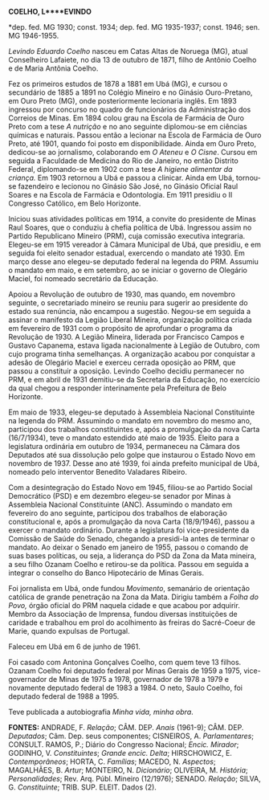 **COELHO, L****EVINDO**

\*dep. fed. MG 1930; const. 1934; dep. fed. MG 1935-1937; const. 1946;
sen. MG 1946-1955.

*Levindo Eduardo Coelho* nasceu em Catas Altas de Noruega (MG), atual
Conselheiro Lafaiete, no dia 13 de outubro de 1871, filho de Antônio
Coelho e de Maria Antônia Coelho.

Fez os primeiros estudos de 1878 a 1881 em Ubá (MG), e cursou o
secundário de 1885 a 1891 no Colégio Mineiro e no Ginásio Ouro-Pretano,
em Ouro Preto (MG), onde posteriormente lecionaria inglês. Em 1893
ingressou por concurso no quadro de funcionários da Administração dos
Correios de Minas. Em 1894 colou grau na Escola de Farmácia de Ouro
Preto com a tese *A nutrição* e no ano seguinte diplomou-se em ciências
químicas e naturais. Passou então a lecionar na Escola de Farmácia de
Ouro Preto, até 1901, quando foi posto em disponibilidade. Ainda em Ouro
Preto, dedicou-se ao jornalismo, colaborando em *O Ateneu* e *O Cisne*.
Cursou em seguida a Faculdade de Medicina do Rio de Janeiro, no então
Distrito Federal, diplomando-se em 1902 com a tese *A higiene alimentar
da* *criança.* Em 1903 retornou a Ubá e passou a clinicar. Ainda em Ubá,
tornou-se fazendeiro e lecionou no Ginásio São José, no Ginásio Oficial
Raul Soares e na Escola de Farmácia e Odontologia. Em 1911 presidiu o II
Congresso Católico, em Belo Horizonte.

Iniciou suas atividades políticas em 1914, a convite do presidente de
Minas Raul Soares, que o conduziu à chefia política de Ubá. Ingressou
assim no Partido Republicano Mineiro (PRM), cuja comissão executiva
integraria. Elegeu-se em 1915 vereador à Câmara Municipal de Ubá, que
presidiu, e em seguida foi eleito senador estadual, exercendo o mandato
até 1930. Em março desse ano elegeu-se deputado federal na legenda do
PRM. Assumiu o mandato em maio, e em setembro, ao se iniciar o governo
de Olegário Maciel, foi nomeado secretário da Educação.

Apoiou a Revolução de outubro de 1930, mas quando, em novembro seguinte,
o secretariado mineiro se reuniu para sugerir ao presidente do estado
sua renúncia, não encampou a sugestão. Negou-se em seguida a assinar o
manifesto da Legião Liberal Mineira, organização política criada em
fevereiro de 1931 com o propósito de aprofundar o programa da Revolução
de 1930. A Legião Mineira, liderada por Francisco Campos e Gustavo
Capanema, estava ligada nacionalmente à Legião de Outubro, com cujo
programa tinha semelhanças. A organização acabou por conquistar a adesão
de Olegário Maciel e exerceu cerrada oposição ao PRM, que passou a
constituir a oposição. Levindo Coelho decidiu permanecer no PRM, e em
abril de 1931 demitiu-se da Secretaria da Educação, no exercício da qual
chegou a responder interinamente pela Prefeitura de Belo Horizonte.

Em maio de 1933, elegeu-se deputado à Assembleia Nacional Constituinte
na legenda do PRM. Assumindo o mandato em novembro do mesmo ano,
participou dos trabalhos constituintes e, após a promulgação da nova
Carta (16/7/1934), teve o mandato estendido até maio de 1935. Eleito
para a legislatura ordinária em outubro de 1934, permaneceu na Câmara
dos Deputados até sua dissolução pelo golpe que instaurou o Estado Novo
em novembro de 1937. Desse ano até 1939, foi ainda prefeito municipal de
Ubá, nomeado pelo interventor Benedito Valadares Ribeiro.

Com a desintegração do Estado Novo em 1945, filiou-se ao Partido Social
Democrático (PSD) e em dezembro elegeu-se senador por Minas à Assembleia
Nacional Constituinte (ANC). Assumindo o mandato em fevereiro do ano
seguinte, participou dos trabalhos de elaboração constitucional e, após
a promulgação da nova Carta (18/9/1946), passou a exercer o mandato
ordinário. Durante a legislatura foi vice-presidente da Comissão de
Saúde do Senado, chegando a presidi-la antes de terminar o mandato. Ao
deixar o Senado em janeiro de 1955, passou o comando de suas bases
políticas, ou seja, a liderança do PSD da Zona da Mata mineira, a seu
filho Ozanam Coelho e retirou-se da política. Passou em seguida a
integrar o conselho do Banco Hipotecário de Minas Gerais.

Foi jornalista em Ubá, onde fundou *Movimento*, semanário de orientação
católica de grande penetração na Zona da Mata. Dirigiu também a *Folha
do Povo,* órgão oficial do PRM naquela cidade e que acabou por adquirir.
Membro da Associação de Imprensa, fundou diversas instituições de
caridade e trabalhou em prol do acolhimento às freiras do Sacré-Coeur de
Marie, quando expulsas de Portugal.

Faleceu em Ubá em 6 de junho de 1961.

Foi casado com Antonina Gonçalves Coelho, com quem teve 13 filhos.
Ozanam Coelho foi deputado federal por Minas Gerais de 1959 a 1975,
vice-governador de Minas de 1975 a 1978, governador de 1978 a 1979 e
novamente deputado federal de 1983 a 1984. O neto, Saulo Coelho, foi
deputado federal de 1988 a 1995.

Teve publicada a autobiografia *Minha vida, minha obra*.

**FONTES:** ANDRADE, F. *Relação*; CÂM. DEP. *Anais* (1961-9); CÂM. DEP.
*Deputados*; Câm. Dep. seus componentes; CISNEIROS, A. *Parlamentares*;
CONSULT. RAMOS, P.; Diário do Congresso Nacional; *Encic. Mirador*;
GODINHO, V. *Constituintes*; *Grande encic. Delta*; HIRSCHOWICZ, E.
*Contemporâneos*; HORTA, C. *Famílias*; MACEDO, N. *Aspectos*;
MAGALHÃES, B. *Artur*; MONTEIRO, N. *Dicionário*; OLIVEIRA, M.
*História*; *Personalidades*; Rev. Arq. Públ. Mineiro (12/1976); SENADO.
*Relação*; SILVA, G. *Constituinte*; TRIB. SUP. ELEIT. Dados (2).
